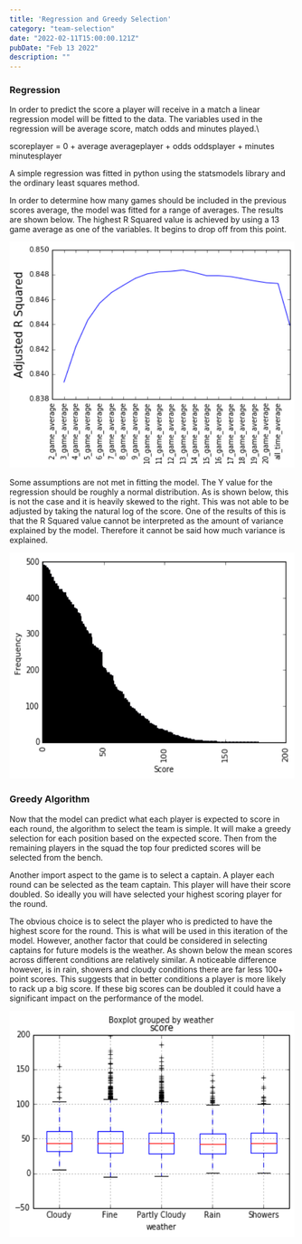 ```yaml
---
title: 'Regression and Greedy Selection'
category: "team-selection"
date: "2022-02-11T15:00:00.121Z"
pubDate: "Feb 13 2022"
description: ""
---
```


### Regression

In order to predict the score a player will receive in a match a linear regression model will be fitted to the data. The variables used in the regression will be average score, match odds and minutes played.\

scoreplayer  =  0 + average averageplayer + odds oddsplayer + minutes minutesplayer  

A simple regression was fitted in python using the statsmodels library and the ordinary least squares method.

In order to determine how many games should be included in the previous scores average, the model was fitted for a range of averages. The results are shown below. The highest R Squared value is achieved by using a 13 game average as one of the variables. It begins to drop off from this point.


<img src="https://github.com/jackpink/pink.ai/blob/master/content/nrl-supercoach/team-selection-regression-greedy/r-squared.png?raw=true" width="600" height="400">

Some assumptions are not met in fitting the model. The Y value for the regression should be roughly a normal distribution. As is shown below, this is not the case and it is heavily skewed to the right. This was not able to be adjusted by taking the natural log of the score. One of the results of this is that the R Squared value cannot be interpreted as the amount of variance explained by the model. Therefore it cannot be said how much variance is explained.

<img src="https://github.com/jackpink/pink.ai/blob/master/content/nrl-supercoach/team-selection-regression-greedy/frequency.png?raw=true" width="600" height="400">

### Greedy Algorithm

Now that the model can predict what each player is expected to score in each round, the algorithm to select the team is simple. It will make a greedy selection for each position based on the expected score. Then from the remaining players in the squad the top four predicted scores will be selected from the bench.

Another import aspect to the game is to select a captain. A player each round can be selected as the team captain. This player will have their score doubled. So ideally you will have selected your highest scoring player for the round.

The obvious choice is to select the player who is predicted to have the highest score for the round. This is what will be used in this iteration of the model. However, another factor that could be considered in selecting captains for future models is the weather. As shown below the mean scores across different conditions are relatively similar. A noticeable difference however, is in rain, showers and cloudy conditions there are far less 100+ point scores. This suggests that in better conditions a player is more likely to rack up a big score. If these big scores can be doubled it could have a significant impact on the performance of the model.

<img src="https://github.com/jackpink/pink.ai/blob/master/content/nrl-supercoach/team-selection-regression-greedy/weather.png?raw=true" width="600" height="400">